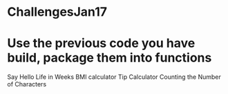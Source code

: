 # ChallengesJan17

# Use the previous code you have build, package them into functions


Say Hello
Life in Weeks
BMI calculator
Tip Calculator
Counting the Number of Characters
